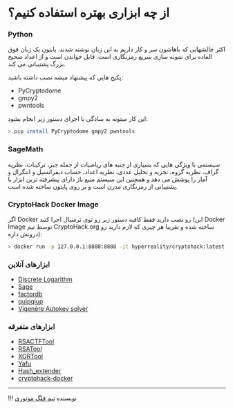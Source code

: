 # از چه ابزاری بهتره استفاده کنیم؟

### Python
اکثر چالشهایی که باهاشون سر و کار داریم به این زبان نوشته شدند. 
پایتون یک زبان فوق العاده برای نمونه سازی سریع رمزنگاری است. قابل خواندن است و از اعداد صحیح بزرگ پشتیبانی می کند.

پکیج هایی که پیشنهاد میشه نصب داشته باشید:

- PyCryptodome
- gmpy2
- pwntools

این کار میتونه به سادگی با اجرای دستور زیر انجام بشود:

```bash
> pip install PyCryptodome gmpy2 pwntools
```

### SageMath
 سیستمی با ویژگی هایی که بسیاری از جنبه های ریاضیات از جمله جبر، ترکیبات، نظریه گراف، نظریه گروه، تجزیه و تحلیل عددی، نظریه اعداد، حساب دیفرانسیل و انتگرال و آمار را پوشش می دهد
 و همچنین این سیستم منبع باز دارای پیشرفته ترین ابزار با پشتیبانی از رمزنگاری مدرن است و بر روی پایتون ساخته شده است.

### CryptoHack Docker Image

اگر Docker رو نصب دارید فقط کافیه دستور زیر رو توی ترمنیال اجرا کنید (این Docker Image توسط تیم CryptoHack.org ساخته شده و تقریبا هر چیزی که لازم دارید رو درونش داره):

```bash
> docker run -p 127.0.0.1:8888:8888 -it hyperreality/cryptohack:latest
```

### ابزارهای آنلاین 
- [Discrete Logarithm](https://www.alpertron.com.ar/DILOG.HTM)
- [Sage](https://sagecell.sagemath.org/)
- [factordb](https://factordb.com/)
- [quipqiup](https://quipqiup.com/) 
- [Vigenère Autokey solver](https://www.guballa.de/)

### ابزارهای متفرقه

- [RSACTFTool](https://github.com/RsaCtfTool/RsaCtfTool) 
- [RSATool](https://github.com/ius/rsatool)
- [XORTool](https://github.com/hellman/xortool)
- [Yafu](https://github.com/bbuhrow/yafu)
- [Hash_extender](https://github.com/iagox86/hash_extender)
- [cryptohack-docker](https://github.com/cryptohack/cryptohack-docker)


--- 

!!! نویسنده
    [تیم فلگ موتوری](https://github.com/flagmotori)

